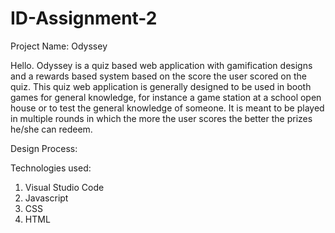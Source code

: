 # ID-Assignment-2

Project Name: Odyssey

Hello. Odyssey is a quiz based web application with gamification designs and a rewards based system based on the score the user scored on the quiz. This quiz web application is generally designed to be used in booth games for general knowledge, for instance a game station at a school open house or to test the general knowledge of someone. It is meant to be played in multiple rounds in which the more the user scores the better the prizes he/she can redeem. 

Design Process:





Technologies used:
1. Visual Studio Code
2. Javascript
3. CSS
4. HTML
